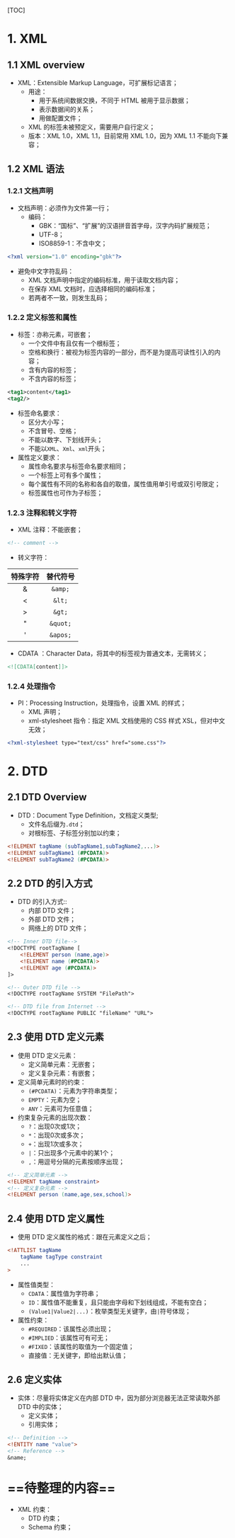 [TOC]

# 1. XML

## 1.1 XML overview

- XML：Extensible Markup Language，可扩展标记语言；
  - 用途：
    - 用于系统间数据交换，不同于 HTML 被用于显示数据；
    - 表示数据间的关系；
    - 用做配置文件；
  - XML 的标签未被预定义，需要用户自行定义；
  - 版本：XML 1.0，XML 1.1，目前常用 XML 1.0，因为 XML 1.1 不能向下兼容；



## 1.2 XML 语法

### 1.2.1 文档声明

- 文档声明：必须作为文件第一行；
  - 编码：
    - GBK：“国标”、“扩展”的汉语拼音首字母，汉字内码扩展规范；
    - UTF-8；
    - ISO8859-1：不含中文；

```xml
<?xml version="1.0" encoding="gbk"?>
```

- 避免中文字符乱码：
  - XML 文档声明中指定的编码标准，用于读取文档内容；
  - 在保存 XML 文档时，应选择相同的编码标准；
  - 若两者不一致，则发生乱码；



### 1.2.2 定义标签和属性

- 标签：亦称元素，可嵌套；
  - 一个文件中有且仅有一个根标签；
  - 空格和换行：被视为标签内容的一部分，而不是为提高可读性引入的内容；
  - 含有内容的标签；
  - 不含内容的标签；

```xml
<tag1>content</tag1>
<tag2/>
```

- 标签命名要求：
  - 区分大小写；
  - 不含冒号、空格；
  - 不能以数字、下划线开头；
  - 不能以`XML`、`Xml`、`xml`开头；
- 属性定义要求：
  - 属性命名要求与标签命名要求相同；
  - 一个标签上可有多个属性；
  - 每个属性有不同的名称和各自的取值，属性值用单引号或双引号限定；
  - 标签属性也可作为子标签；



### 1.2.3 注释和转义字符

- XML 注释：不能嵌套；

```xml
<!-- comment -->
```

- 转义字符：

| 特殊字符 | 替代符号 |
| :------: | :------: |
|    &     |  `&amp;`   |
|    <     |   `&lt;`   |
|    >     |   `&gt;`   |
|    "     |  `&quot;`  |
|    '     |  `&apos;`  |

- CDATA ：Character Data，将其中的标签视为普通文本，无需转义；

```xml
<![CDATA[content]]>
```



### 1.2.4 处理指令

- PI：Processing Instruction，处理指令，设置 XML 的样式；
  - XML 声明；
  - xml-stylesheet 指令：指定 XML 文档使用的 CSS 样式 XSL，但对中文无效；

```xml
<?xml-stylesheet type="text/css" href="some.css"?>
```



# 2. DTD

## 2.1 DTD Overview

- DTD：Document Type Definition，文档定义类型;
  - 文件名后缀为`.dtd`；
  - 对根标签、子标签分别加以约束；

```dtd
<!ELEMENT tagName (subTagName1,subTagName2,...)>
<!ELEMENT subTagName1 (#PCDATA)>
<!ELEMENT subTagName2 (#PCDATA)>
```



## 2.2 DTD 的引入方式

- DTD 的引入方式::
  - 内部 DTD 文件；
  - 外部 DTD 文件；
  - 网络上的 DTD 文件；

```dtd
<!-- Inner DTD file-->
<!DOCTYPE rootTagName [
    <!ELEMENT person (name,age)>
    <!ELEMENT name (#PCDATA)>
    <!ELEMENT age (#PCDATA)>
]>

<!-- Outer DTD file -->
<!DOCTYPE rootTagName SYSTEM "FilePath">

<!-- DTD file from Internet -->
<!DOCTYPE rootTagName PUBLIC "fileName" "URL">
```



## 2.3 使用 DTD 定义元素

- 使用 DTD 定义元素：
  - 定义简单元素：无嵌套；
  - 定义复杂元素：有嵌套；
- 定义简单元素时的约束：
  - `(#PCDATA)`：元素为字符串类型；
  - `EMPTY`：元素为空；
  - `ANY`：元素可为任意值；
- 约束复杂元素的出现次数：
  - `?`：出现0次或1次；
  - `*`：出现0次或多次；
  - `+`：出现1次或多次；
  - `|`：只出现多个元素中的某1个；
  - `,`：用逗号分隔的元素按顺序出现；

```dtd
<!-- 定义简单元素 -->
<!ELEMENT tagName constraint>
<!-- 定义复杂元素 -->
<!ELEMENT person (name,age,sex,school)>
```





## 2.4 使用 DTD 定义属性

- 使用 DTD 定义属性的格式：跟在元素定义之后；

```dtd
<!ATTLIST tagName
	tagName tagType constraint
    ...
>
```

- 属性值类型：
  - `CDATA`：属性值为字符串；
  - `ID`：属性值不能重复，且只能由字母和下划线组成，不能有空白；
  - `(Value1|Value2|...)`：枚举类型无关键字，由`|`符号体现；
- 属性约束：
  - `#REQUIRED`：该属性必须出现；
  - `#IMPLIED`：该属性可有可无；
  - `#FIXED`：该属性的取值为一个固定值；
  - 直接值：无关键字，即给出默认值；



## 2.6 定义实体

- 实体：尽量将实体定义在内部 DTD 中，因为部分浏览器无法正常读取外部 DTD 中的实体；
  - 定义实体；
  - 引用实体；

```dtd
<!-- Definition -->
<!ENTITY name "value">
<!-- Reference -->
&name;
```





# ==待整理的内容==

- XML 约束：
  - DTD 约束；
  - Schema 约束；